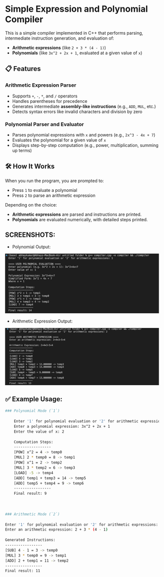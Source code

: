# Simple Expression and Polynomial Compiler

This is a simple compiler implemented in C++ that performs parsing, intermediate instruction generation, and evaluation of:
- **Arithmetic expressions** (like `2 + 3 * (4 - 1)`)
- **Polynomials** (like `3x^2 + 2x + 1`, evaluated at a given value of `x`)

## 📋 Features

### Arithmetic Expression Parser
- Supports `+`, `-`, `*`, and `/` operators
- Handles parentheses for precedence
- Generates intermediate **assembly-like instructions** (e.g., `ADD`, `MUL`, etc.)
- Detects syntax errors like invalid characters and division by zero

### Polynomial Parser and Evaluator
- Parses polynomial expressions with `x` and powers (e.g., `2x^3 - 4x + 7`)
- Evaluates the polynomial for a given value of `x`
- Displays step-by-step computation (e.g., power, multiplication, summing up terms)

## 🛠 How It Works

When you run the program, you are prompted to:
- Press `1` to evaluate a polynomial
- Press `2` to parse an arithmetic expression

Depending on the choice:
- **Arithmetic expressions** are parsed and instructions are printed.
- **Polynomials** are evaluated numerically, with detailed steps printed.

## SCREENSHOTS:
- Polynomial Output:

![Polynomial Output](poly.png)

- Arithmetic Expression Output:

![Arithmetic Output](arith.png)


## ✅ Example Usage:

```bash
### Polynomial Mode (`1`) 

    Enter '1' for polynomial evaluation or '2' for arithmetic expressions: 1
    Enter a polynomial expression: 3x^2 + 2x + 1
    Enter the value of x: 2

    Computation Steps:
    -----------------
    [POW] x^2 = 4 -> temp0
    [MUL] 2 * temp0 = 8 -> temp1
    [POW] x^1 = 2 -> temp2
    [MUL] 3 * temp2 = 6 -> temp3
    [LOAD] -5 -> temp4
    [ADD] temp1 + temp3 = 14 -> temp5
    [ADD] temp5 + temp4 = 9 -> temp6
    -----------------
    Final result: 9



### Arithmetic Mode (`2`)

Enter '1' for polynomial evaluation or '2' for arithmetic expressions: 2
Enter an arithmetic expression: 2 + 3 * (4 - 1)

Generated Instructions:
-----------------
[SUB] 4 - 1 = 3 -> temp0
[MUL] 3 * temp0 = 9 -> temp1
[ADD] 2 + temp1 = 11 -> temp2
-----------------
Final result: 11
```







